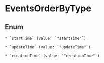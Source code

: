 
# EventsOrderByType

## Enum


    * `startTime` (value: `"startTime"`)

    * `updateTime` (value: `"updateTime"`)

    * `creationTime` (value: `"creationTime"`)



